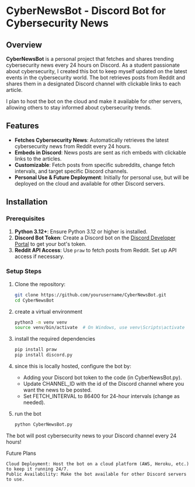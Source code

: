 # CyberNewsBot - Discord Bot for Cybersecurity News

## Overview

**CyberNewsBot** is a personal project that fetches and shares trending cybersecurity news every 24 hours on Discord. As a student passionate about cybersecurity, I created this bot to keep myself updated on the latest events in the cybersecurity world. The bot retrieves posts from Reddit and shares them in a designated Discord channel with clickable links to each article.

I plan to host the bot on the cloud and make it available for other servers, allowing others to stay informed about cybersecurity trends.

## Features

- **Fetches Cybersecurity News**: Automatically retrieves the latest cybersecurity news from Reddit every 24 hours.
- **Embeds in Discord**: News posts are sent as rich embeds with clickable links to the articles.
- **Customizable**: Fetch posts from specific subreddits, change fetch intervals, and target specific Discord channels.
- **Personal Use & Future Deployment**: Initially for personal use, but will be deployed on the cloud and available for other Discord servers.

## Installation

### Prerequisites

1. **Python 3.12+**: Ensure Python 3.12 or higher is installed.
2. **Discord Bot Token**: Create a Discord bot on the [Discord Developer Portal](https://discord.com/developers/applications) to get your bot's token.
3. **Reddit API Access**: Use `praw` to fetch posts from Reddit. Set up API access if necessary.

### Setup Steps

1. Clone the repository:
   ```bash
   git clone https://github.com/yourusername/CyberNewsBot.git
   cd CyberNewsBot
   ```
2. create a virtual environment
   ```bash
   python3 -m venv venv
   source venv/bin/activate  # On Windows, use venv\Scripts\activate
   ```
3. install the required dependencies
   ```bash
   pip install praw
   pip install discord.py
   ```
4. since this is locally hosted, configure the bot by:
   - Adding your Discord bot token to the code (in CyberNewsBot.py).
   - Update CHANNEL_ID with the id of the Discord channel where you want the news to be posted.
   - Set FETCH_INTERVAL to 86400 for 24-hour intervals (change as needed).
   
6. run the bot
   ```bash
   python CyberNewsBot.py
   ```

The bot will post cybersecurity news to your Discord channel every 24 hours!

Future Plans

    Cloud Deployment: Host the bot on a cloud platform (AWS, Heroku, etc.) to keep it running 24/7.
    Public Availability: Make the bot available for other Discord servers to use.




